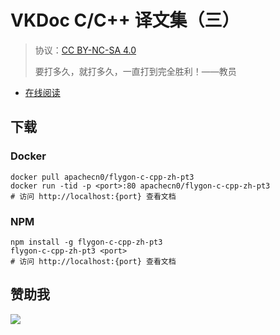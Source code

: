 # VKDoc C/C++ 译文集（三）

> 协议：[CC BY-NC-SA 4.0](http://creativecommons.org/licenses/by-nc-sa/4.0/)
> 
> 要打多久，就打多久，一直打到完全胜利！——教员

* [在线阅读](https://ccpp3.flygon.net)
## 下载

### Docker

```
docker pull apachecn0/flygon-c-cpp-zh-pt3
docker run -tid -p <port>:80 apachecn0/flygon-c-cpp-zh-pt3
# 访问 http://localhost:{port} 查看文档
```

### NPM

```
npm install -g flygon-c-cpp-zh-pt3
flygon-c-cpp-zh-pt3 <port>
# 访问 http://localhost:{port} 查看文档
```

## 赞助我

![](https://img-blog.csdnimg.cn/20200112005920729.png)
